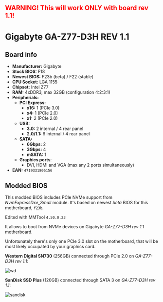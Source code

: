 ## <div style="color: red;"> WARNING! This will work ONLY with board rev 1.1! </div>

# Gigabyte GA-Z77-D3H REV 1.1

## Board info

- **Manufacturer:** Gigabyte
- **Stock BIOS:** F18
- **Newest BIOS:** F23b (beta) / F22 (stable)
- **CPU Socket:** LGA 1155
- **Chipset:** Intel Z77
- **RAM:** 4xDDR3, max 32GB (configuration 4:2:3:1)
- **Peripherials:**
  - **PCI Express:**
    - **x16:** 1 (PCIe 3.0)
    - **x4:** 1 (PCIe 2.0)
    - **x1:** 2 (PCIe 2.0)
  - **USB:**
    - **3.0:** 2 internal / 4 rear panel
    - **2.0/1.1:** 6 internal / 4 rear panel
  - **SATA:**
    - **6Gbps:** 2
    - **3Gbps:** 4
    - **mSATA:** 1
  - **Graphics ports**:
    - DVI, HDMI and VGA (max any 2 ports simultaneously)
- **EAN:** `4719331806156`

## Modded BIOS

This modded BIOS includes PCIe NVMe support from *NvmExpressDxe_Small* module. It's based on newest _beta_ BIOS for this motherboard, `f23b`.

Edited with MMTool `4.50.0.23`

It allows to boot from NVMe devices on Gigabyte *GA-Z77-D3H rev 1.1* motherboard.

Unfortunately there's only one PCIe 3.0 slot on the motherboard, that will be most likely occupated by your graphics card.

**Western Digital SN730** (256GB) connected through PCIe 2.0 on *GA-Z77-D3H rev 1.1*:

![wd](https://i.imgur.com/1T1wonH.png)

**SanDisk SSD Plus** (120GB) connected through SATA 3 on *GA-Z77-D3H rev 1.1*:

![sandisk](https://i.imgur.com/nCbX69D.png)